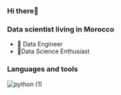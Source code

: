 ### Hi there👋

### Data scientist living in Morocco

- 🔭 Data Engineer
- 🏃Data Science  Enthusiast



### Languages and tools



![python (1)](https://user-images.githubusercontent.com/58523013/221417175-ee382bcb-694d-4980-b6dc-6ebbbbbc31b8.png)
